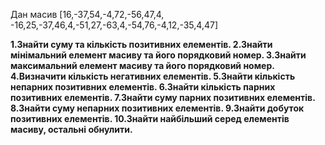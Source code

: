 Дан масив [16,-37,54,-4,72,-56,47,4, -16,25,-37,46,4,-51,27,-63,4,-54,76,-4,12,-35,4,47] 

**1.Знайти суму та кількість позитивних елементів.
2.Знайти мінімальний елемент масиву та його порядковий номер.
3.Знайти максимальний елемент масиву та його порядковий номер.
4.Визначити кількість негативних елементів.
5.Знайти кількість непарних позитивних елементів.
6.Знайти кількість парних позитивних елементів.
7.Знайти суму парних позитивних елементів.
8.Знайти суму непарних позитивних елементів.
9.Знайти добуток позитивних елементів.
10.Знайти найбільший серед елементів масиву, остальні обнулити.**